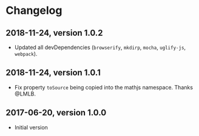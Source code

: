 # Changelog

## 2018-11-24, version 1.0.2

- Updated all devDependencies (`browserify`, `mkdirp`, `mocha`, `uglify-js`,
  `webpack`).


## 2018-11-24, version 1.0.1

- Fix property `toSource` being copied into the mathjs namespace. Thanks @LMLB.


## 2017-06-20, version 1.0.0

- Initial version
